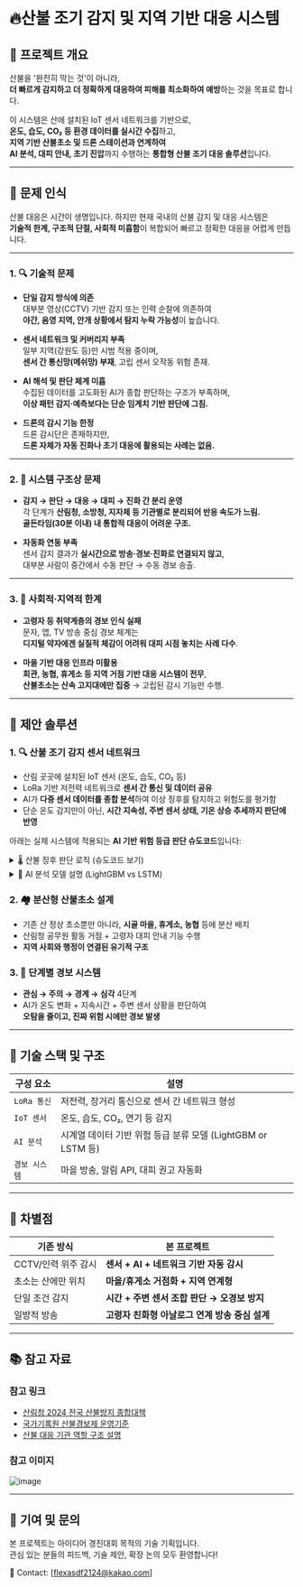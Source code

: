 # 🔥산불 조기 감지 및 지역 기반 대응 시스템

## 📌 프로젝트 개요

산불을 '완전히 막는 것'이 아니라,  
**더 빠르게 감지하고 더 정확하게 대응하여 피해를 최소화하여 예방**하는 것을 목표로 합니다.

이 시스템은 산에 설치된 IoT 센서 네트워크를 기반으로,  
**온도, 습도, CO₂ 등 환경 데이터를 실시간 수집**하고,  
**지역 기반 산불초소 및 드론 스테이션과 연계하여**  
**AI 분석, 대피 안내, 초기 진압**까지 수행하는 **통합형 산불 조기 대응 솔루션**입니다.

---

## 🚨 문제 인식

산불 대응은 시간이 생명입니다. 하지만 현재 국내의 산불 감지 및 대응 시스템은  
**기술적 한계, 구조적 단절, 사회적 미흡함**이 복합되어 빠르고 정확한 대응을 어렵게 만듭니다.

---

### 1. 🔍 기술적 문제

- **단일 감지 방식에 의존**  
  대부분 영상(CCTV) 기반 감지 또는 인력 순찰에 의존하여  
  **야간, 음영 지역, 안개 상황에서 탐지 누락 가능성**이 높습니다.

- **센서 네트워크 및 커버리지 부족**  
  일부 지역(강원도 등)만 시범 적용 중이며,  
  **센서 간 통신망(메쉬망) 부재**, 고립 센서 오작동 위험 존재.

- **AI 해석 및 판단 체계 미흡**  
  수집된 데이터를 고도화된 AI가 종합 판단하는 구조가 부족하며,  
  **이상 패턴 감지·예측보다는 단순 임계치 기반 판단에 그침.**

- **드론의 감시 기능 한정**  
  드론 감시단은 존재하지만,  
  **드론 자체가 자동 진화나 초기 대응에 활용되는 사례는 없음.**

---

### 2. 🧱 시스템 구조상 문제

- **감지 → 판단 → 대응 → 대피 → 진화 간 분리 운영**  
  각 단계가 **산림청, 소방청, 지자체 등 기관별로 분리되어 반응 속도가 느림.**  
  **골든타임(30분 이내) 내 통합적 대응이 어려운 구조.**

- **자동화 연동 부족**  
  센서 감지 결과가 **실시간으로 방송·경보·진화로 연결되지 않고**,  
  대부분 사람이 중간에서 수동 판단 → 수동 경보 송출.

---

### 3. 👥 사회적·지역적 한계

- **고령자 등 취약계층의 경보 인식 실패**  
  문자, 앱, TV 방송 중심 경보 체계는  
  **디지털 약자에겐 실질적 체감이 어려워 대피 시점 놓치는 사례 다수**.

- **마을 기반 대응 인프라 미활용**  
  **회관, 농협, 휴게소 등 지역 거점 기반 대응 시스템이 전무**,  
  **산불초소는 산속 고지대에만 집중** → 고립된 감시 기능만 수행.

---

## 🎯 제안 솔루션

### 1. 🔍 **산불 조기 감지 센서 네트워크**

- 산림 곳곳에 설치된 IoT 센서 (온도, 습도, CO₂ 등)
- LoRa 기반 저전력 네트워크로 **센서 간 통신 및 데이터 공유**
- AI가 **다중 센서 데이터를 종합 분석**하여 이상 징후를 탐지하고 위험도를 평가함
- 단순 온도 감지만이 아닌, **시간 지속성, 주변 센서 상태, 기온 상승 추세까지 판단에 반영**

아래는 실제 시스템에 적용되는 **AI 기반 위험 등급 판단 슈도코드**입니다:

<details>
<summary>🌡️ 산불 징후 판단 로직 (슈도코드 보기)</summary>

```pseudo
INPUT: 
  - current_temp #현재 온도
  - duration # 일정 온도 지속 시간 (초)
  - temp_rise_delta
  - nearby_sensor_states

BEGIN

  IF current_temp ≤ 70:
      단계 = "관심"

  ELSE IF 70 < current_temp ≤ 100 AND duration ≥ 15:
      단계 = "주의"
      IF temp_rise_delta ≥ 1.0:
          위험도 += 5%

  ELSE IF 100 < current_temp ≤ 200 AND duration ≥ 20:
      IF 주변 1개 센서가 '주의':
          단계 = "경계"
          IF temp_rise_delta ≥ 1.5:
              위험도 += 8.6%

  ELSE IF current_temp > 200 AND duration ≥ 30:
      IF 주변 2개 센서가 '경계':
          단계 = "심각"
          IF temp_rise_delta ≥ 2.0:
              위험도 += 13.5%
          경보_전송()

  RETURN 단계, 위험도

END
```
</details>
<details>
<summary>🧠 AI 분석 모델 설명 (LightGBM vs LSTM)</summary>

| 항목     | LightGBM                                                   | LSTM                                                             |
|----------|------------------------------------------------------------|------------------------------------------------------------------|
| **종류** | 결정 트리 기반의 그래디언트 부스팅(GBDT) 모델              | 시계열/순차 데이터 분석에 특화된 RNN(순환 신경망)               |
| **특징** | 빠르고 정확한 예측, 범주형/수치형 데이터에 강함            | 시간 흐름을 고려한 데이터 예측 가능                             |
| **장점** | 속도 빠름, 해석력 높음, 구현 쉬움                           | 시계열 패턴 학습에 강함 (예: 온도 변화 트렌드)                  |
| **단점** | 시간 정보(순서)에 약함                                      | 학습 시간 오래 걸림, 복잡도 있음                                |


**적용 방식 예시**:

- `LightGBM`은 현재 온도, 습도, 지속 시간, 주변 센서 상태 등을 기반으로 **즉시 위험 단계 분류**
- `LSTM`은 시간에 따른 센서 데이터를 분석하여 **10~30분 후 산불 위험도 예측**
- 예측 결과는 **드론 사전 출동, 지역 경보 사전 준비 등에 활용**

</details>

### 2. 🏘️ **분산형 산불초소 설계**
- 기존 산 정상 초소뿐만 아니라, **시골 마을, 휴게소, 농협** 등에 분산 배치
- 산림청 공무원 활동 거점 + 고령자 대피 안내 기능 수행
- **지역 사회와 행정이 연결된 유기적 구조**

### 3. 📡 **단계별 경보 시스템**
- **관심 → 주의 → 경계 → 심각** 4단계  
- AI가 온도 변화 + 지속시간 + 주변 센서 상황을 판단하여  
  **오탐을 줄이고, 진짜 위험 시에만 경보 발생**

---

## 🧠 기술 스택 및 구조

| 구성 요소 | 설명 |
|-----------|------|
| `LoRa 통신` | 저전력, 장거리 통신으로 센서 간 네트워크 형성 |
| `IoT 센서` | 온도, 습도, CO₂, 연기 등 감지 |
| `AI 분석` | 시계열 데이터 기반 위험 등급 분류 모델 (LightGBM or LSTM 등) |
| `경보 시스템` | 마을 방송, 알림 API, 대피 권고 자동화 |

---

## 🧩 차별점

| 기존 방식 | 본 프로젝트 |
|------------|--------------|
| CCTV/인력 위주 감시 | **센서 + AI + 네트워크 기반 자동 감시** |
| 초소는 산에만 위치 | **마을/휴게소 거점화 + 지역 연계형** |
| 단일 조건 감지 | **시간 + 주변 센서 조합 판단 → 오경보 방지** |
| 일방적 방송 | **고령자 친화형 아날로그 연계 방송 중심 설계** |

---

## 📚 참고 자료

### 참고 링크
- [산림청 2024 전국 산불방지 종합대책](http://kffmsa.kr/admin/admin_board_01/data/2024%EB%85%84%EB%8F%84_%EC%A0%84%EA%B5%AD_%EC%82%B0%EB%B6%88%EB%B0%A9%EC%A7%80_%EC%A2%85%ED%95%A9%EB%8C%80%EC%B1%85.pdf)
- [국가기록원 산불경보제 운영기준](https://www.archives.go.kr/next/newsearch/listSubjectDescription.do?id=001844&sitePage=1-2-1)
- [산불 대응 기관 역할 구조 설명](https://lllucysnut.tistory.com/entry/산불-대응-기관의-역할산림청과-소방청의-역할과-협력)

### 참고 이미지
![image](https://github.com/user-attachments/assets/d07009d1-c239-4eb3-9f86-a9aee28d5161)

---

## 💬 기여 및 문의

본 프로젝트는 아이디어 경진대회 목적의 기술 기획입니다.  
관심 있는 분들의 피드백, 기술 제안, 확장 논의 모두 환영합니다!

📩 Contact: [flexasdf2124@kakao.com]

